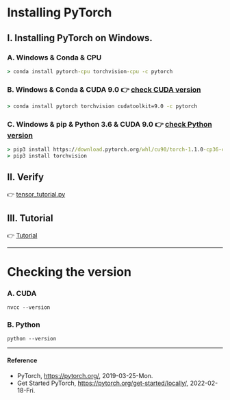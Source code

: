 # Installing PyTorch
## I. Installing PyTorch on Windows.
### A. Windows & Conda & CPU
```cmd
> conda install pytorch-cpu torchvision-cpu -c pytorch
```

### B. Windows & Conda & CUDA 9.0 :point_right: [check CUDA version](https://github.com/inyong37/Vision/blob/master/Install/PyTorch.md#a-cuda)
```cmd
> conda install pytorch torchvision cudatoolkit=9.0 -c pytorch
```

### C. Windows & pip & Python 3.6 & CUDA 9.0 :point_right: [check Python version](https://github.com/inyong37/Vision/blob/master/Install/Pytorch.md#b-python)
```cmd
> pip3 install https://download.pytorch.org/whl/cu90/torch-1.1.0-cp36-cp36m-win_amd64.whl
> pip3 install torchvision
```

## II. Verify
:point_right: [tensor_tutorial.py](https://pytorch.org/tutorials/_downloads/092fba3c36cb2ab226bfdaa78248b310/tensor_tutorial.py)

## III. Tutorial
:point_right: [Tutorial](https://pytorch.org/tutorials/)

----------

# Checking the version
### A. CUDA
```
nvcc --version
```

### B. Python
```
python --version
```

----------

#### Reference
- PyTorch, https://pytorch.org/, 2019-03-25-Mon.
- Get Started PyTorch, https://pytorch.org/get-started/locally/, 2022-02-18-Fri.
